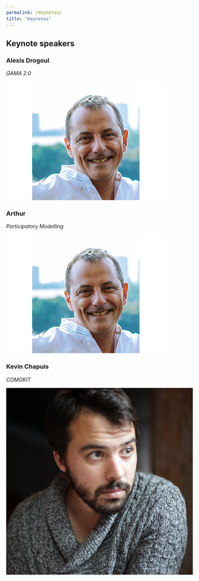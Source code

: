 ```yaml
---
permalink: /keynotes/
title: "Keynotes"
---
```


## Keynote speakers

### Alexis Drogoul 

*GAMA 2.0*

![Alexis Drogoul](../_includes/alexisdrogoul432-2.jpg)

### Arthur

*Participatory Modelling*

![](../_includes/alexisdrogoul432-2.jpg)

### Kevin Chapuis 

*COMOKIT*

![Kevin Chapuis](../_includes/KevinChapuis.jpg)
